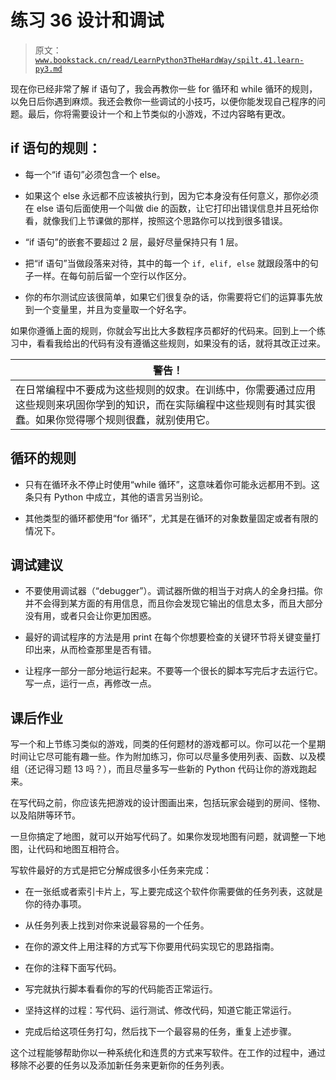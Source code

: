 # 练习 36 设计和调试

> 原文：[`www.bookstack.cn/read/LearnPython3TheHardWay/spilt.41.learn-py3.md`](https://www.bookstack.cn/read/LearnPython3TheHardWay/spilt.41.learn-py3.md)

现在你已经非常了解 if 语句了，我会再教你一些 for 循环和 while 循环的规则，以免日后你遇到麻烦。我还会教你一些调试的小技巧，以便你能发现自己程序的问题。最后，你将需要设计一个和上节类似的小游戏，不过内容略有更改。

## if 语句的规则：

*   每一个“if 语句”必须包含一个 else。

*   如果这个 else 永远都不应该被执行到，因为它本身没有任何意义，那你必须在 else 语句后面使用一个叫做 die 的函数，让它打印出错误信息并且死给你看，就像我们上节课做的那样，按照这个思路你可以找到很多错误。

*   “if 语句”的嵌套不要超过 2 层，最好尽量保持只有 1 层。

*   把“if 语句”当做段落来对待，其中的每一个 `if, elif, else` 就跟段落中的句子一样。在每句前后留一个空行以作区分。

*   你的布尔测试应该很简单，如果它们很复杂的话，你需要将它们的运算事先放到一个变量里，并且为变量取一个好名字。

如果你遵循上面的规则，你就会写出比大多数程序员都好的代码来。回到上一个练习中，看看我给出的代码有没有遵循这些规则，如果没有的话，就将其改正过来。

| **警告！** |
| --- |
| 在日常编程中不要成为这些规则的奴隶。在训练中，你需要通过应用这些规则来巩固你学到的知识，而在实际编程中这些规则有时其实很蠢。如果你觉得哪个规则很蠢，就别使用它。 |

## 循环的规则

*   只有在循环永不停止时使用“while 循环”，这意味着你可能永远都用不到。这条只有 Python 中成立，其他的语言另当别论。

*   其他类型的循环都使用“for 循环”，尤其是在循环的对象数量固定或者有限的情况下。

## 调试建议

*   不要使用调试器（“debugger”）。调试器所做的相当于对病人的全身扫描。你并不会得到某方面的有用信息，而且你会发现它输出的信息太多，而且大部分没有用，或者只会让你更加困惑。

*   最好的调试程序的方法是用 print 在每个你想要检查的关键环节将关键变量打印出来，从而检查那里是否有错。

*   让程序一部分一部分地运行起来。不要等一个很长的脚本写完后才去运行它。写一点，运行一点，再修改一点。

## 课后作业

写一个和上节练习类似的游戏，同类的任何题材的游戏都可以。你可以花一个星期时间让它尽可能有趣一些。作为附加练习，你可以尽量多使用列表、函数、以及模组（还记得习题 13 吗？），而且尽量多写一些新的 Python 代码让你的游戏跑起来。

在写代码之前，你应该先把游戏的设计图画出来，包括玩家会碰到的房间、怪物、以及陷阱等环节。

一旦你搞定了地图，就可以开始写代码了。如果你发现地图有问题，就调整一下地图，让代码和地图互相符合。

写软件最好的方式是把它分解成很多小任务来完成：

*   在一张纸或者索引卡片上，写上要完成这个软件你需要做的任务列表，这就是你的待办事项。

*   从任务列表上找到对你来说最容易的一个任务。

*   在你的源文件上用注释的方式写下你要用代码实现它的思路指南。

*   在你的注释下面写代码。

*   写完就执行脚本看看你的写的代码能否正常运行。

*   坚持这样的过程：写代码、运行测试、修改代码，知道它能正常运行。

*   完成后给这项任务打勾，然后找下一个最容易的任务，重复上述步骤。

这个过程能够帮助你以一种系统化和连贯的方式来写软件。在工作的过程中，通过移除不必要的任务以及添加新任务来更新你的任务列表。